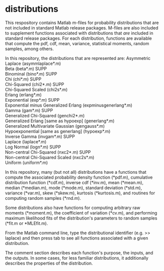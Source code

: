 # distributions

This respository contains Matlab m-files for probability distributions that are not included in standard Matlab release packages. M-files are also included to supplement functions associated with distributions that *are* included in standard release packages. For each distribution, functions are available that compute the pdf, cdf, mean, variance, statistical moments, random samples, among others. 

In this repository, the distributions that are represented are: 
Asymmetric Laplace                   (asymmlaplace*.m)      <br />
Beta                                 (beta*.m)        SUPP  <br />
Binominal                            (bino*.m)        SUPP  <br />
Chi                                  (chi*.m)         SUPP  <br />
Chi-Squared                          (chi2*.m)        SUPP  <br />
Chi-Squared Scaled                   (chi2s*.m)             <br />
Erlang                               (erlang*.m)            <br />
Exponential                          (exp*.m)         SUPP  <br />
Exponential minus Generalized Erlang (expminusgenerlang*.m) <br />
Gamma                                (gam*.m)         SUPP  <br />
Generalized Chi-Squared              (genchi2*.m)           <br />
Generalized Erlang [same as hypoexp] (generlang*.m)         <br />
Generalized Multivariate Gaussian    (gengauss*.m)          <br />
Hypoexponential  [same as generlang] (hypoexp*.m)           <br />
Inverse Gamma                        (invgam*.m)      SUPP  <br />
Laplace                              (laplace*.m)           <br />
Log Normal                           (logn*.m)        SUPP  <br />
Non-central Chi-Squared              (nxc2*.m)        SUPP  <br />
Non-central Chi-Squared Scaled       (nxc2s*.m)             <br />
Uniform                              (uniform*.m)           <br />

In this repository, many (but not all) distributions have a functions that compute the associated probability density function (*pdf.m), cumulative distribution function (*cdf.m), inverse cdf (*inv.m), mean (*mean.m), median (*median.m), mode (*mode.m), standard deviation (*std.m), variance (*var.m), skew (*skew.m), kurtosis (*kurtosis.m), and routines for computing random samples (*rnd.m). 

Some distributions also have functions for computing arbitrary raw moments (*moment.m), the coefficient of variation (*cv.m), and performing maximum likelihood fits of the distribution's parameters to random samples (*fit.m or *MLEfit.m).

From the Matlab command line, type the distributional identifier (e.g. >> laplace) and then press tab to see all functions associated with a given distribution. 

The comment section describes each function's purpose, the inputs, and the outputs. In some cases, for less familiar distributions, it additionally describes the properties of the distribution. 

